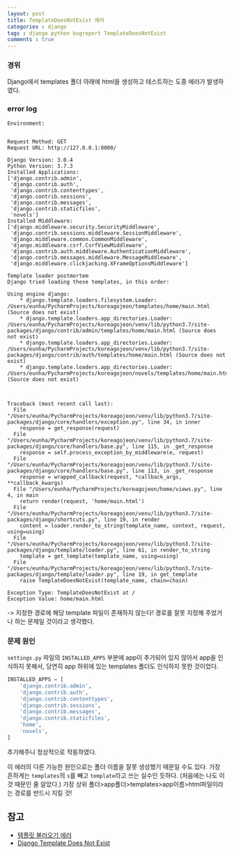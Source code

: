 ```yaml
---
layout: post
title: TemplateDoesNotExist 에러
categories : django
tags : django python bugreport TemplateDoesNotExist
comments : true
---
```


### 경위

Django에서 templates 폴더 아래에 html을 생성하고 테스트하는 도중 에러가 발생하였다.

### error log

```
Environment:


Request Method: GET
Request URL: http://127.0.0.1:8000/

Django Version: 3.0.4
Python Version: 3.7.3
Installed Applications:
['django.contrib.admin',
 'django.contrib.auth',
 'django.contrib.contenttypes',
 'django.contrib.sessions',
 'django.contrib.messages',
 'django.contrib.staticfiles',
 'novels']
Installed Middleware:
['django.middleware.security.SecurityMiddleware',
 'django.contrib.sessions.middleware.SessionMiddleware',
 'django.middleware.common.CommonMiddleware',
 'django.middleware.csrf.CsrfViewMiddleware',
 'django.contrib.auth.middleware.AuthenticationMiddleware',
 'django.contrib.messages.middleware.MessageMiddleware',
 'django.middleware.clickjacking.XFrameOptionsMiddleware']

Template loader postmortem
Django tried loading these templates, in this order:

Using engine django:
    * django.template.loaders.filesystem.Loader: /Users/eunha/PycharmProjects/koreagojeon/templates/home/main.html (Source does not exist)
    * django.template.loaders.app_directories.Loader: /Users/eunha/PycharmProjects/koreagojeon/venv/lib/python3.7/site-packages/django/contrib/admin/templates/home/main.html (Source does not exist)
    * django.template.loaders.app_directories.Loader: /Users/eunha/PycharmProjects/koreagojeon/venv/lib/python3.7/site-packages/django/contrib/auth/templates/home/main.html (Source does not exist)
    * django.template.loaders.app_directories.Loader: /Users/eunha/PycharmProjects/koreagojeon/novels/templates/home/main.html (Source does not exist)



Traceback (most recent call last):
  File "/Users/eunha/PycharmProjects/koreagojeon/venv/lib/python3.7/site-packages/django/core/handlers/exception.py", line 34, in inner
    response = get_response(request)
  File "/Users/eunha/PycharmProjects/koreagojeon/venv/lib/python3.7/site-packages/django/core/handlers/base.py", line 115, in _get_response
    response = self.process_exception_by_middleware(e, request)
  File "/Users/eunha/PycharmProjects/koreagojeon/venv/lib/python3.7/site-packages/django/core/handlers/base.py", line 113, in _get_response
    response = wrapped_callback(request, *callback_args, **callback_kwargs)
  File "/Users/eunha/PycharmProjects/koreagojeon/home/views.py", line 4, in main
    return render(request, 'home/main.html')
  File "/Users/eunha/PycharmProjects/koreagojeon/venv/lib/python3.7/site-packages/django/shortcuts.py", line 19, in render
    content = loader.render_to_string(template_name, context, request, using=using)
  File "/Users/eunha/PycharmProjects/koreagojeon/venv/lib/python3.7/site-packages/django/template/loader.py", line 61, in render_to_string
    template = get_template(template_name, using=using)
  File "/Users/eunha/PycharmProjects/koreagojeon/venv/lib/python3.7/site-packages/django/template/loader.py", line 19, in get_template
    raise TemplateDoesNotExist(template_name, chain=chain)

Exception Type: TemplateDoesNotExist at /
Exception Value: home/main.html

```

-> 지정한 경로에 해당 template 파일이 존재하지 않는다! 경로를 잘못 지정해 주었거나 하는 문제일 것이라고 생각했다.

### 문제 원인

`settings.py` 파일의 `INSTALLED_APPS` 부분에 app이 추가되어 있지 않아서 app을 인식하지 못해서, 당연히 app 하위에 있는 templates 폴더도 인식하지 못한 것이었다.

```python
INSTALLED_APPS = [
    'django.contrib.admin',
    'django.contrib.auth',
    'django.contrib.contenttypes',
    'django.contrib.sessions',
    'django.contrib.messages',
    'django.contrib.staticfiles',
    'home',
    'novels',
]
```

추가해주니 정상적으로 작동하였다.

이 에러의 다른 가능한 원인으로는 폴더 이름을 잘못 생성했기 때문일 수도 있다. 가장 흔하게는 `templates`의 `s`를 빼고 `template`라고 쓰는 실수인 듯하다. (처음에는 나도 이것 때문인 줄 알았다.) 가장 상위 폴더>app폴더>templates>app이름>html파일이라는 경로를 반드시 지킬 것!

## 참고
- [템플릿 불러오기 에러](https://programmers.co.kr/learn/questions/105)
- [Django Template Does Not Exist](https://angel-jinsu.tistory.com/5)
